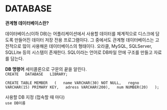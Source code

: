 DATABASE
====================================
**관계형 데이터베이스란?**

데이터베이스(이하 DB)는 어플리케이션에서 사용할 데이터를 체계적으로 디스크에 담도록 만들어진 데이터 저장 전용 프로그램이다. 그 중에서도 관계형 데이터베이스는 고전적으로 많이 사용해온 데이터베이스의 형태이다. 오라클, MySQL, SQLServer, SQLLite 등의 시스템이 존재한다. SQL이라는 언어로 DB파일 안에 구조를 만들고 자료를 담는다.

**DB 명령어**
세미콜론으로 구문의 끝을 알린다.  
`CREATE  
DATABASE  
LIBRARY;`  

`CREATE TABLE MEMBER  
(  
  name VARCHAR(30) NOT NULL,  
  regno VARCHAR(15) PRIMARY KEY,  
  adress VARCHAR(200),  
  num NUMBER(20)  
 );`

사용할 DB 지정 (접속할 때 마다)  
`use DB이름`
